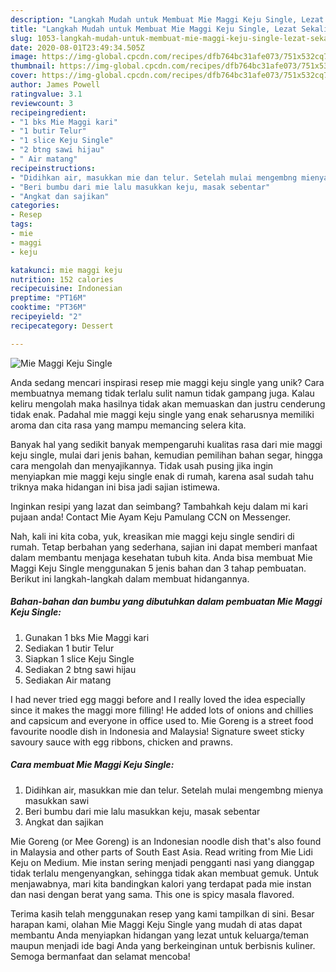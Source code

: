 ```yaml
---
description: "Langkah Mudah untuk Membuat Mie Maggi Keju Single, Lezat Sekali"
title: "Langkah Mudah untuk Membuat Mie Maggi Keju Single, Lezat Sekali"
slug: 1053-langkah-mudah-untuk-membuat-mie-maggi-keju-single-lezat-sekali
date: 2020-08-01T23:49:34.505Z
image: https://img-global.cpcdn.com/recipes/dfb764bc31afe073/751x532cq70/mie-maggi-keju-single-foto-resep-utama.jpg
thumbnail: https://img-global.cpcdn.com/recipes/dfb764bc31afe073/751x532cq70/mie-maggi-keju-single-foto-resep-utama.jpg
cover: https://img-global.cpcdn.com/recipes/dfb764bc31afe073/751x532cq70/mie-maggi-keju-single-foto-resep-utama.jpg
author: James Powell
ratingvalue: 3.1
reviewcount: 3
recipeingredient:
- "1 bks Mie Maggi kari"
- "1 butir Telur"
- "1 slice Keju Single"
- "2 btng sawi hijau"
- " Air matang"
recipeinstructions:
- "Didihkan air, masukkan mie dan telur. Setelah mulai mengembng mienya masukkan sawi"
- "Beri bumbu dari mie lalu masukkan keju, masak sebentar"
- "Angkat dan sajikan"
categories:
- Resep
tags:
- mie
- maggi
- keju

katakunci: mie maggi keju 
nutrition: 152 calories
recipecuisine: Indonesian
preptime: "PT16M"
cooktime: "PT36M"
recipeyield: "2"
recipecategory: Dessert

---
```



![Mie Maggi Keju Single](https://img-global.cpcdn.com/recipes/dfb764bc31afe073/751x532cq70/mie-maggi-keju-single-foto-resep-utama.jpg)

Anda sedang mencari inspirasi resep mie maggi keju single yang unik? Cara membuatnya memang tidak terlalu sulit namun tidak gampang juga. Kalau keliru mengolah maka hasilnya tidak akan memuaskan dan justru cenderung tidak enak. Padahal mie maggi keju single yang enak seharusnya memiliki aroma dan cita rasa yang mampu memancing selera kita.

Banyak hal yang sedikit banyak mempengaruhi kualitas rasa dari mie maggi keju single, mulai dari jenis bahan, kemudian pemilihan bahan segar, hingga cara mengolah dan menyajikannya. Tidak usah pusing jika ingin menyiapkan mie maggi keju single enak di rumah, karena asal sudah tahu triknya maka hidangan ini bisa jadi sajian istimewa.

Inginkan resipi yang lazat dan seimbang? Tambahkah keju dalam mi kari pujaan anda! Contact Mie Ayam Keju Pamulang CCN on Messenger.


Nah, kali ini kita coba, yuk, kreasikan mie maggi keju single sendiri di rumah. Tetap berbahan yang sederhana, sajian ini dapat memberi manfaat dalam membantu menjaga kesehatan tubuh kita. Anda bisa membuat Mie Maggi Keju Single menggunakan 5 jenis bahan dan 3 tahap pembuatan. Berikut ini langkah-langkah dalam membuat hidangannya.

<!--inarticleads1-->

##### Bahan-bahan dan bumbu yang dibutuhkan dalam pembuatan Mie Maggi Keju Single:

1. Gunakan 1 bks Mie Maggi kari
1. Sediakan 1 butir Telur
1. Siapkan 1 slice Keju Single
1. Sediakan 2 btng sawi hijau
1. Sediakan  Air matang


I had never tried egg maggi before and I really loved the idea especially since it makes the maggi more filling! He added lots of onions and chillies and capsicum and everyone in office used to. Mie Goreng is a street food favourite noodle dish in Indonesia and Malaysia! Signature sweet sticky savoury sauce with egg ribbons, chicken and prawns. 

<!--inarticleads2-->

##### Cara membuat Mie Maggi Keju Single:

1. Didihkan air, masukkan mie dan telur. Setelah mulai mengembng mienya masukkan sawi
1. Beri bumbu dari mie lalu masukkan keju, masak sebentar
1. Angkat dan sajikan


Mie Goreng (or Mee Goreng) is an Indonesian noodle dish that&#39;s also found in Malaysia and other parts of South East Asia. Read writing from Mie Lidi Keju on Medium. Mie instan sering menjadi pengganti nasi yang dianggap tidak terlalu mengenyangkan, sehingga tidak akan membuat gemuk. Untuk menjawabnya, mari kita bandingkan kalori yang terdapat pada mie instan dan nasi dengan berat yang sama. This one is spicy masala flavored. 

Terima kasih telah menggunakan resep yang kami tampilkan di sini. Besar harapan kami, olahan Mie Maggi Keju Single yang mudah di atas dapat membantu Anda menyiapkan hidangan yang lezat untuk keluarga/teman maupun menjadi ide bagi Anda yang berkeinginan untuk berbisnis kuliner. Semoga bermanfaat dan selamat mencoba!
